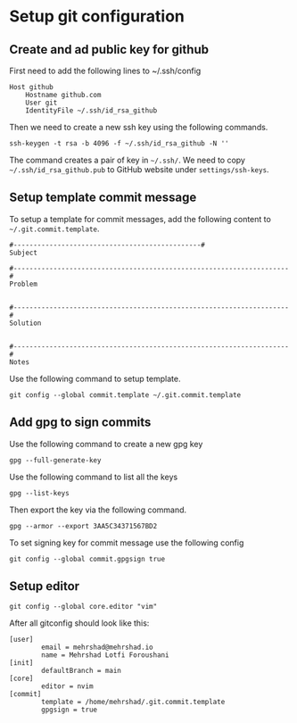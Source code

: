 # Setup git configuration

## Create and ad public key for github
First need to add the following lines to ~/.ssh/config
```
Host github
	Hostname github.com
	User git
	IdentityFile ~/.ssh/id_rsa_github
```

Then we need to create a new ssh key using the following commands.
```
ssh-keygen -t rsa -b 4096 -f ~/.ssh/id_rsa_github -N ''
```
The command creates a pair of key in `~/.ssh/`. 
We need to copy `~/.ssh/id_rsa_github.pub` to GitHub website under
`settings/ssh-keys`.

## Setup template commit message
To setup a template for commit messages, add the following content 
to `~/.git.commit.template`. 
```
#-----------------------------------------------#
Subject

#---------------------------------------------------------------------#
Problem


#---------------------------------------------------------------------#
Solution


#---------------------------------------------------------------------#
Notes

```

Use the following command to setup template.
```
git config --global commit.template ~/.git.commit.template
```


## Add gpg to sign commits
Use the following command to create a new gpg key
```
gpg --full-generate-key
```

Use the following command to list all the keys
```
gpg --list-keys
```

Then export the key via the following command.
```
gpg --armor --export 3AA5C34371567BD2
```

To set signing key for commit message use the following config
```
git config --global commit.gpgsign true
```


## Setup editor 
```
git config --global core.editor "vim"
```

After all gitconfig should look like this:
```
[user]
        email = mehrshad@mehrshad.io
        name = Mehrshad Lotfi Foroushani
[init]
        defaultBranch = main
[core]
        editor = nvim
[commit]
        template = /home/mehrshad/.git.commit.template
        gpgsign = true
```
